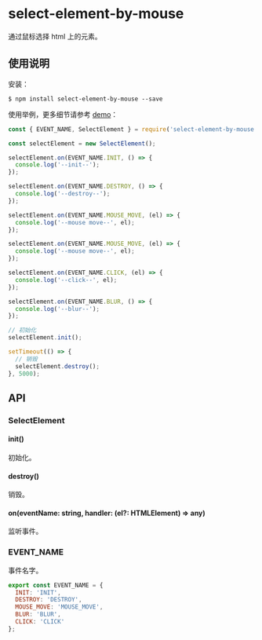 # select-element-by-mouse

通过鼠标选择 html 上的元素。

## 使用说明

安装：
```
$ npm install select-element-by-mouse --save
```

使用举例，更多细节请参考 [demo](./demo)：

```js
const { EVENT_NAME, SelectElement } = require('select-element-by-mouse');

const selectElement = new SelectElement();

selectElement.on(EVENT_NAME.INIT, () => {
  console.log('--init--');
});

selectElement.on(EVENT_NAME.DESTROY, () => {
  console.log('--destroy--');
});

selectElement.on(EVENT_NAME.MOUSE_MOVE, (el) => {
  console.log('--mouse move--', el);
});

selectElement.on(EVENT_NAME.MOUSE_MOVE, (el) => {
  console.log('--mouse move--', el);
});

selectElement.on(EVENT_NAME.CLICK, (el) => {
  console.log('--click--', el);
});

selectElement.on(EVENT_NAME.BLUR, () => {
  console.log('--blur--');
});

// 初始化
selectElement.init();

setTimeout(() => {
  // 销毁
  selectElement.destroy();
}, 5000);
```

## API

### SelectElement

#### init()

初始化。

#### destroy()

销毁。

#### on(eventName: string, handler: (el?: HTMLElement) => any)

监听事件。


### EVENT_NAME

事件名字。

```js
export const EVENT_NAME = {
  INIT: 'INIT',
  DESTROY: 'DESTROY',
  MOUSE_MOVE: 'MOUSE_MOVE',
  BLUR: 'BLUR',
  CLICK: 'CLICK'
};
```
